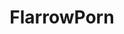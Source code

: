 ---
title: FlarrowPorn
crosslinks:
- ViolettBeane
- FlashTV
- arrow
- TinyTrumps
- OldSchoolCoolNSFW
- caitlinsfaces
- KatieCassidy
- ladiesofthemcu
- '2011'
- HayleyAtwell
- DCAndMarvelwomen
---